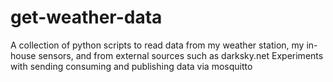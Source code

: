 # get-weather-data
A collection of python scripts to read data from my weather station, my in-house sensors, and from external sources such as darksky.net
Experiments with sending consuming and publishing data via mosquitto
